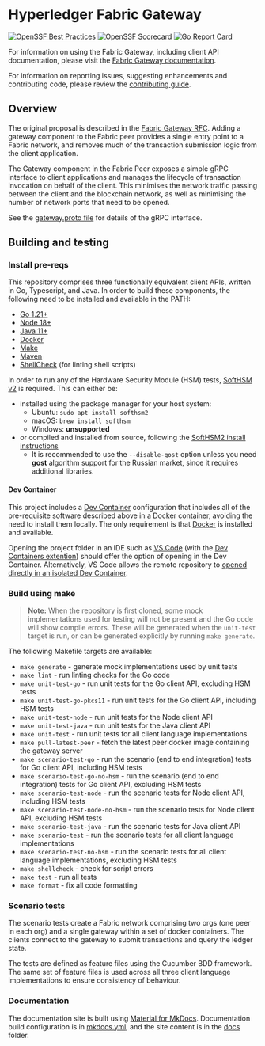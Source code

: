 # Hyperledger Fabric Gateway

[![OpenSSF Best Practices](https://www.bestpractices.dev/projects/7278/badge)](https://www.bestpractices.dev/projects/7278)
[![OpenSSF Scorecard](https://api.scorecard.dev/projects/github.com/hyperledger/fabric-gateway/badge)](https://scorecard.dev/viewer/?uri=github.com/hyperledger/fabric-gateway)
[![Go Report Card](https://goreportcard.com/badge/github.com/hyperledger/fabric-gateway)](https://goreportcard.com/report/github.com/hyperledger/fabric-gateway)

For information on using the Fabric Gateway, including client API documentation, please visit the [Fabric Gateway documentation](https://hyperledger.github.io/fabric-gateway/).

For information on reporting issues, suggesting enhancements and contributing code, please review the [contributing guide](CONTRIBUTING.md).

## Overview

The original proposal is described in the [Fabric Gateway RFC](https://hyperledger.github.io/fabric-rfcs/text/0000-fabric-gateway.html).
Adding a gateway component to the Fabric peer provides a single entry point to a Fabric network, and removes much of the transaction submission logic from the client application.

The Gateway component in the Fabric Peer exposes a simple gRPC interface to client applications and manages the lifecycle of transaction invocation on behalf of the client.
This minimises the network traffic passing between the client and the blockchain network, as well as minimising the number of network ports that need to be opened.

See the [gateway.proto file](https://github.com/hyperledger/fabric-protos/blob/main/gateway/gateway.proto) for details of the gRPC interface.

## Building and testing

### Install pre-reqs

This repository comprises three functionally equivalent client APIs, written in Go, Typescript, and Java. In order to
build these components, the following need to be installed and available in the PATH:

- [Go 1.21+](https://go.dev/)
- [Node 18+](https://nodejs.org/)
- [Java 11+](https://adoptium.net/)
- [Docker](https://www.docker.com/)
- [Make](https://www.gnu.org/software/make/)
- [Maven](https://maven.apache.org/)
- [ShellCheck](https://github.com/koalaman/shellcheck#readme) (for linting shell scripts)

In order to run any of the Hardware Security Module (HSM) tests, [SoftHSM v2](https://www.opendnssec.org/softhsm/) is required. This can either be:

- installed using the package manager for your host system:
  - Ubuntu: `sudo apt install softhsm2`
  - macOS: `brew install softhsm`
  - Windows: **unsupported**
- or compiled and installed from source, following the [SoftHSM2 install instructions](https://wiki.opendnssec.org/display/SoftHSMDOCS/SoftHSM+Documentation+v2)
  - It is recommended to use the `--disable-gost` option unless you need **gost** algorithm support for the Russian market, since it requires additional libraries.

#### Dev Container

This project includes a [Dev Container](https://containers.dev/) configuration that includes all of the pre-requisite software described above in a Docker container, avoiding the need to install them locally. The only requirement is that [Docker](https://www.docker.com/) is installed and available.

Opening the project folder in an IDE such as [VS Code](https://code.visualstudio.com/docs/devcontainers/containers) (with the [Dev Containers extention](https://marketplace.visualstudio.com/items?itemName=ms-vscode-remote.remote-containers)) should offer the option of opening in the Dev Container. Alternatively, VS Code allows the remote repository to [opened directly in an isolated Dev Container](https://code.visualstudio.com/docs/devcontainers/containers#_quick-start-open-a-git-repository-or-github-pr-in-an-isolated-container-volume).

### Build using make

> **Note:** When the repository is first cloned, some mock implementations used for testing will not be present and the Go code will show compile errors. These will be generated when the `unit-test` target is run, or can be generated explicitly by running `make generate`.

The following Makefile targets are available:

- `make generate` - generate mock implementations used by unit tests
- `make lint` - run linting checks for the Go code
- `make unit-test-go` - run unit tests for the Go client API, excluding HSM tests
- `make unit-test-go-pkcs11` - run unit tests for the Go client API, including HSM tests
- `make unit-test-node` - run unit tests for the Node client API
- `make unit-test-java` - run unit tests for the Java client API
- `make unit-test` - run unit tests for all client language implementations
- `make pull-latest-peer` - fetch the latest peer docker image containing the gateway server
- `make scenario-test-go` - run the scenario (end to end integration) tests for Go client API, including HSM tests
- `make scenario-test-go-no-hsm` - run the scenario (end to end integration) tests for Go client API, excluding HSM tests
- `make scenario-test-node` - run the scenario tests for Node client API, including HSM tests
- `make scenario-test-node-no-hsm` - run the scenario tests for Node client API, excluding HSM tests
- `make scenario-test-java` - run the scenario tests for Java client API
- `make scenario-test` - run the scenario tests for all client language implementations
- `make scenario-test-no-hsm` - run the scenario tests for all client language implementations, excluding HSM tests
- `make shellcheck` - check for script errors
- `make test` - run all tests
- `make format` - fix all code formatting

### Scenario tests

The scenario tests create a Fabric network comprising two orgs (one peer in each org) and a single gateway within a set
of docker containers. The clients connect to the gateway to submit transactions and query the ledger state.

The tests are defined as feature files using the Cucumber BDD framework. The same set of feature files
is used across all three client language implementations to ensure consistency of behaviour.

### Documentation

The documentation site is built using [Material for MkDocs](https://squidfunk.github.io/mkdocs-material/). Documentation build configuration is in [mkdocs.yml](mkdocs.yml), and the site content is in the [docs](docs) folder.
